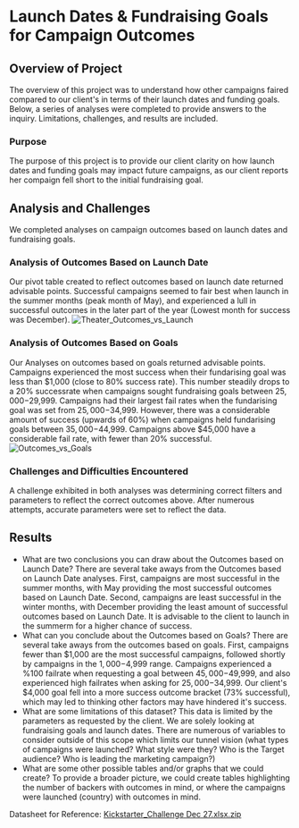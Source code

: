 # Launch Dates & Fundraising Goals for Campaign Outcomes

## Overview of Project
The overview of this project was to understand how other campaigns faired compared to our client's in terms of their launch dates and funding goals. Below, a series of analyses were completed to provide answers to the inquiry. Limitations, challenges, and results are included.
### Purpose
The purpose of this project is to provide our client clarity on how launch dates and funding goals may impact future campaigns, as our client reports her compaign fell short to the initial fundraising goal.
## Analysis and Challenges
We completed analyses on campaign outcomes based on launch dates and fundraising goals.
### Analysis of Outcomes Based on Launch Date
Our pivot table created to reflect outcomes based on launch date returned advisable points. Successful campaigns seemed to fair best when launch in the summer months (peak month of May), and experienced a lull in successful outcomes in the later part of the year (Lowest month for success was December).
![Theater_Outcomes_vs_Launch](https://user-images.githubusercontent.com/95551195/147505767-be555f96-7895-4ad9-a51d-870296e223d2.png)

### Analysis of Outcomes Based on Goals
Our Analyses on outcomes based on goals returned advisable points. Campaigns experienced the most success when their fundarising goal was less than $1,000 (close to 80% success rate). This number steadily drops to a 20% successrate when campaigns sought fundraising goals between $25,000-$29,999. Campaigns had their largest fail rates when the fundarising goal was set from $25,000-$34,999. However, there was a considerable amount of success (upwards of 60%) when campaigns held fundarising goals between $35,000-$44,999. Campaigns above $45,000 have a considerable fail rate, with fewer than 20% successful.
![Outcomes_vs_Goals](https://user-images.githubusercontent.com/95551195/147505779-8e61ce27-f18e-4140-a3c8-c520b4e7f7d1.png)

### Challenges and Difficulties Encountered
A challenge exhibited in both analyses was determining correct filters and parameters to reflect the correct outcomes above. After numerous attempts, accurate parameters were set to reflect the data. 
## Results

- What are two conclusions you can draw about the Outcomes based on Launch Date?
There are several take aways from the Outcomes based on Launch Date analyses. First, campaigns are most successful in the summer months, with May providing the most successful outcomes based on Launch Date. Second, campaigns are least successful in the winter months, with December providing the least amount of successful outcomes based on Launch Date. It is advisable to the client to launch in the summerm for a higher chance of success.
- What can you conclude about the Outcomes based on Goals?
There are several take aways from the outcomes based on goals. First, campaigns fewer than $1,000 are the most successful campaigns, followed shortly by campaigns in the $1,000-$4,999 range. Campaigns experienced a %100 failrate when requesting a goal between $45,000-$49,999, and also experienced high failrates when asking for $25,000-$34,999. Our client's $4,000 goal fell into a more success outcome bracket (73% successful), which may led to thinking other factors may have hindered it's success.
- What are some limitations of this dataset?
This data is limited by the parameters as requested by the client. We are solely looking at fundraising goals and launch dates. There are numerous of variables to consider outside of this scope which limits our tunnel vision (what types of campaigns were launched? What style were they? Who is the Target audience? Who is leading the marketing campaign?)
- What are some other possible tables and/or graphs that we could create?
To provide a broader picture, we could create tables highlighting the number of backers with outcomes in mind, or where the campaigns were launched (country) with outcomes in mind. 

Datasheet for Reference: [Kickstarter_Challenge Dec 27.xlsx.zip](https://github.com/hillsar13/kickstarter-analysis/files/7781748/Kickstarter_Challenge.Dec.27.xlsx.zip)
